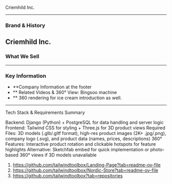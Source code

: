 Criemhild Inc.

---

### **Brand & History**
Criemhild Inc. 
---

### **What We Sell**

---

### **Key Information**
* **Company Information at the footer
* ** Related Videos & 360° View: Bingsoo machine
* ** 360 rendering for ice cream introduction as well.

---

Tech Stack & Requirements Summary

Backend: Django (Python) + PostgreSQL for data handling and server logic
Frontend: Tailwind CSS for styling + Three.js for 3D product views
Required Files: 3D models (.glb/.gltf format), high-res product images (2K+ .jpg/.png), company logo (.svg), and product data (names, prices, descriptions)
360° Features: Interactive product rotation and clickable hotspots for feature highlights
Alternative: Sketchfab embed for quick implementation or photo-based 360° views if 3D models unavailable

1. https://github.com/tailwindtoolbox/Landing-Page?tab=readme-ov-file
2. https://github.com/tailwindtoolbox/Nordic-Store?tab=readme-ov-file
3. https://github.com/tailwindtoolbox?tab=repositories
